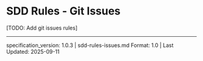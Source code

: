 # SDD Rules - Git Issues

[TODO: Add git issues rules]

---

specification_version: 1.0.3 | sdd-rules-issues.md Format: 1.0 | Last Updated: 2025-09-11
